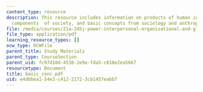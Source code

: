 ```yaml
---
content_type: resource
description: This resource includes information on products of human interaction -
  components  of society, and basic concepts from sociology and anthropology.
file: /media/courses/21a-245j-power-interpersonal-organizational-and-global-dimensions-fall-2005/e4dbbea154e3c41221723cb1457eabb7_basic_conc.pdf
file_type: application/pdf
learning_resource_types: []
ocw_type: OCWFile
parent_title: Study Materials
parent_type: CourseSection
parent_uid: fc97d10d-4538-2e9a-fda5-c618e2ea5667
resourcetype: Document
title: basic_conc.pdf
uid: e4dbbea1-54e3-c412-2172-3cb1457eabb7
---
```

